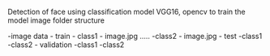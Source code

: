 Detection of face using classification model VGG16, opencv
to train the model image folder structure

-image data
      - train
           - class1
               - image.jpg
                  .....
            -class2
                - image.jpg
      - test
            -class1
            -class2
      - validation 
             -class1
             -class2
          
